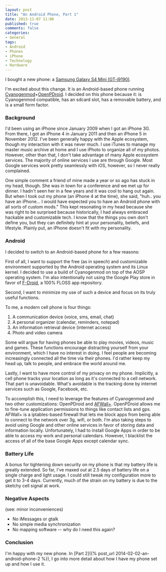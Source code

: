 ```yaml
---
layout: post
title: "An Android Phone, Part 1"
date: 2013-11-07 11:06
published: true
comments: false
categories:
- General
tags:
- Android
- Phones
- iPhone
- Technology
- Hardware
---
```

I bought a new phone: a [Samsung Galaxy S4 Mini (GT-i9190)](https://en.wikipedia.org/wiki/Samsung_Galaxy_S4_Mini).

I'm excited about this change.  It is an Android-based phone running [Cyanogenmod](http://www.cyanogenmod.org/)+[OpenPDroid](http://forum.xda-developers.com/showthread.php?t=2098156).  I decided on this phone because it: is Cyanogenmod compatible, has an sdcard slot, has a removable battery, and is a small form factor.

<!-- more -->

### Background

I'd been using an iPhone since January 2009 when I got an iPhone 3G.  From there, I got an iPhone 4 in January 2011 and then an iPhone 5 in November 2012.  I've been generally happy with the Apple ecosystem, though my interaction with it was never much.  I use iTunes to manage my master music archive at home and I use iPhoto to organize all of my photos.  However, other than that, I don't take advantage of many Apple ecosystem services.  The majority of online services I use are through Google.  Most Google services work pretty seamlessly with iOS, however, so I never really complained.

One simple comment a friend of mine made a year or so ago has stuck in my head, though.  She was in town for a conference and we met up for dinner.  I hadn't seen her in a few years and it was cool to hang out again.  But when I took out my phone (an iPhone 4 at the time), she said, "huh.. you have an iPhone... I would have expected you to have an Android phone with all sorts of custom mods."  This kept resonating in my head because she was right to be surprised because historically, I had always embraced hackable and customizable tech.  I know that the things you own don't define you, but they can definitely hint at your personality, beliefs, and lifestyle.  Plainly put, an iPhone doesn't fit with my personality.

### Android

I decided to switch to an Android-based phone for a few reasons:

First of all, I want to support the free (as in speech) and customizable environment supported by the Android operating system and its Linux kernel.  I decided to use a build of Cyanogenmod on top of the AOSP operating system.  I'm also intentionally not using the Google Play store in favor of [F-Droid](https://f-droid.org/), a 100% FLOSS app repository.

Second, I want to minimize my use of such a device and focus on its truly useful functions.

To me, a modern cell phone is four things:

1. A communication device (voice, sms, email, chat)
2. A personal organizer (calendar, reminders, notepad)
3. An information retrieval device (internet access)
4. Photo and video camera

Some will argue for having phones be able to play movies, videos, music and games.  These functions encourage distracting yourself from your environment, which I have no interest in doing.  I feel people are becoming increasingly connected all the time via their phones.  I'd rather keep my head up, talk to people, and embrace the world around me.

Lastly, I want to have more control of my privacy on my phone.  Implicitly, a cell phone tracks your location as long as it's connected to a cell network.  That part is unavoidable.  What's avoidable is the tracking done by internet services such as Google, Facebook, etc.

To accomplish this, I need to leverage the features of Cyanogenmod and two other customizations: OpenPDroid and [AFWall+](https://f-droid.org/repository/browse/?fdid=dev.ukanth.ufirewall).  OpenPDroid allows me to fine-tune application permissions to things like contact lists and gps.  AFWall+ is a iptables-based firewall that lets me block apps from being able to connect to the network over 3g, wifi, or both.  I'm also taking steps to avoid using Google and other online services in favor of storing data and information locally.  Unfortunately, I had to install Google Apps in order to be able to access my work and personal calendars.  However, I blacklist the access of all of the base Google Apps except calendar sync.

### Battery Life

A bonus for tightening down security on my phone is that my battery life is greatly extended.  So far, I've maxed out at 2.5 days of battery life on a single charge and light usage.  I could still tweak my configuration more to get it to 3-4 days.  Currently, much of the strain on my battery is due to the sketchy cell signal at work.

### Negative Aspects

(see: minor inconveniences)

* No iMessages or gtalk
* No simple media synchronization
* No mapping software -- why do I need this again?

### Conclusion

I'm happy with my new phone.  In [Part 2]({% post_url 2014-02-02-an-android-phone-2 %}), I go into more detail about how I have my phone set up and how I use it.
